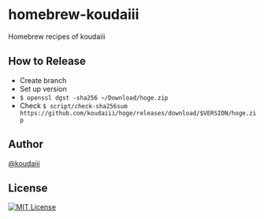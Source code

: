 # homebrew-koudaiii
Homebrew recipes of koudaiii

## How to Release

- Create branch
- Set up version
- `$ openssl dgst -sha256 ~/Download/hoge.zip`
- Check `$ script/check-sha256sum https://github.com/koudaiii/hoge/releases/download/$VERSION/hoge.zip`

## Author

[@koudaiii](https://github.com/koudaiii)

## License

[![MIT License](http://img.shields.io/badge/license-MIT-blue.svg?style=flat)](LICENSE)
